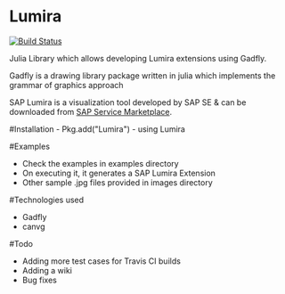 # Lumira

[![Build Status](https://travis-ci.org/sbcd90/Lumira.jl.svg?branch=master)](https://travis-ci.org/sbcd90/Lumira.jl)


Julia Library which allows developing Lumira extensions using Gadfly.

Gadfly is a drawing library package written in julia which implements the grammar of graphics approach

SAP Lumira is a visualization tool developed by SAP SE & can be downloaded from                                                     [SAP Service Marketplace](https://websmp201.sap-ag.de/home).



#Installation
      - Pkg.add("Lumira")
      - using Lumira



#Examples

- Check the examples in examples directory
- On executing it, it generates a SAP Lumira Extension
- Other sample .jpg files provided in images directory

#Technologies used

- Gadfly
- canvg

#Todo

- Adding more test cases for Travis CI builds
- Adding a wiki
- Bug fixes
